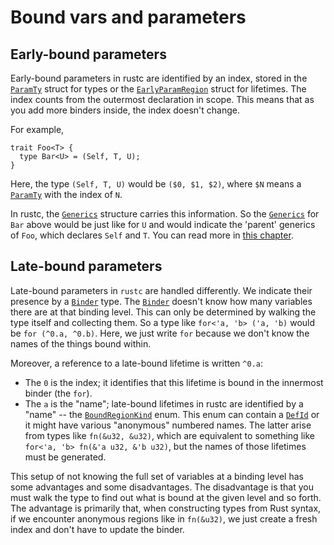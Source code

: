 # Bound vars and parameters

## Early-bound parameters

Early-bound parameters in rustc are identified by an index, stored in the
[`ParamTy`] struct for types or the [`EarlyParamRegion`] struct for lifetimes.
The index counts from the outermost declaration in scope. This means that as you
add more binders inside, the index doesn't change.

For example,

```rust,ignore
trait Foo<T> {
  type Bar<U> = (Self, T, U);
}
```

Here, the type `(Self, T, U)` would be `($0, $1, $2)`, where `$N` means a
[`ParamTy`] with the index of `N`.

In rustc, the [`Generics`] structure carries this information. So the
[`Generics`] for `Bar` above would be just like for `U` and would indicate the
'parent' generics of `Foo`, which declares `Self` and `T`.  You can read more
in [this chapter](./generics.md).

[`ParamTy`]: https://doc.rust-lang.org/nightly/nightly-rustc/rustc_middle/ty/struct.ParamTy.html
[`EarlyParamRegion`]: https://doc.rust-lang.org/nightly/nightly-rustc/rustc_middle/ty/region/struct.EarlyParamRegion.html
[`Generics`]: https://doc.rust-lang.org/nightly/nightly-rustc/rustc_middle/ty/struct.Generics.html

## Late-bound parameters

Late-bound parameters in `rustc` are handled differently. We indicate their
presence by a [`Binder`] type. The [`Binder`] doesn't know how many variables
there are at that binding level. This can only be determined by walking the
type itself and collecting them. So a type like `for<'a, 'b> ('a, 'b)` would be
`for (^0.a, ^0.b)`. Here, we just write `for` because we don't know the names
of the things bound within.

Moreover, a reference to a late-bound lifetime is written `^0.a`:

- The `0` is the index; it identifies that this lifetime is bound in the
  innermost binder (the `for`).
- The `a` is the "name"; late-bound lifetimes in rustc are identified by a
  "name" -- the [`BoundRegionKind`] enum. This enum can contain a
  [`DefId`][defid] or it might have various "anonymous" numbered names. The
  latter arise from types like `fn(&u32, &u32)`, which are equivalent to
  something like `for<'a, 'b> fn(&'a u32, &'b u32)`, but the names of those
  lifetimes must be generated.

This setup of not knowing the full set of variables at a binding level has some
advantages and some disadvantages. The disadvantage is that you must walk the
type to find out what is bound at the given level and so forth. The advantage
is primarily that, when constructing types from Rust syntax, if we encounter
anonymous regions like in `fn(&u32)`, we just create a fresh index and don't have
to update the binder.

[`Binder`]: https://doc.rust-lang.org/nightly/nightly-rustc/rustc_middle/ty/struct.Binder.html
[`BoundRegionKind`]: https://doc.rust-lang.org/nightly/nightly-rustc/rustc_middle/ty/enum.BoundRegionKind.html
[defid]: ./hir.html#identifiers-in-the-hir
